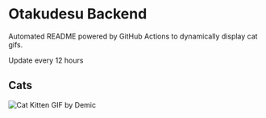 # Otakudesu Backend

Automated README powered by GitHub Actions to dynamically display cat gifs.

 Update every 12 hours

## Cats

![Cat Kitten GIF by Demic](https://media1.giphy.com/media/3oriO0OEd9QIDdllqo/200.gif?cid=9acd02da2k1de7r4ympa4yf8x10dvfv8w74nx6e05bjr65gz&ep=v1_gifs_search&rid=200.gif&ct=g)
